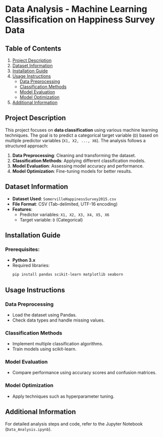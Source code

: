 # Data Analysis - Machine Learning Classification on Happiness Survey Data

## Table of Contents
1. [Project Description](#project-description)
2. [Dataset Information](#dataset-information)
3. [Installation Guide](#installation-guide)
4. [Usage Instructions](#usage-instructions)
   - [Data Preprocessing](#data-preprocessing)
   - [Classification Methods](#classification-methods)
   - [Model Evaluation](#model-evaluation)
   - [Model Optimization](#model-optimization)
5. [Additional Information](#additional-information)

## Project Description
This project focuses on **data classification** using various machine learning techniques. The goal is to predict a categorical target variable (`D`) based on multiple predictor variables (`X1, X2, ..., X6`). The analysis follows a structured approach:

1. **Data Preprocessing**: Cleaning and transforming the dataset.
2. **Classification Methods**: Applying different classification models.
3. **Model Evaluation**: Assessing model accuracy and performance.
4. **Model Optimization**: Fine-tuning models for better results.

## Dataset Information
- **Dataset Used**: `SomervilleHappinessSurvey2015.csv`
- **File Format**: CSV (Tab-delimited, UTF-16 encoding)
- **Features**: 
  - Predictor variables: `X1, X2, X3, X4, X5, X6`
  - Target variable: `D` (Categorical)

## Installation Guide
### Prerequisites:
- **Python 3.x**
- Required libraries:
  ```sh
  pip install pandas scikit-learn matplotlib seaborn
  ```

## Usage Instructions

### Data Preprocessing
- Load the dataset using Pandas.
- Check data types and handle missing values.

### Classification Methods
- Implement multiple classification algorithms.
- Train models using scikit-learn.

### Model Evaluation
- Compare performance using accuracy scores and confusion matrices.

### Model Optimization
- Apply techniques such as hyperparameter tuning.

## Additional Information
For detailed analysis steps and code, refer to the Jupyter Notebook (`Data_Analysis.ipynb`).
